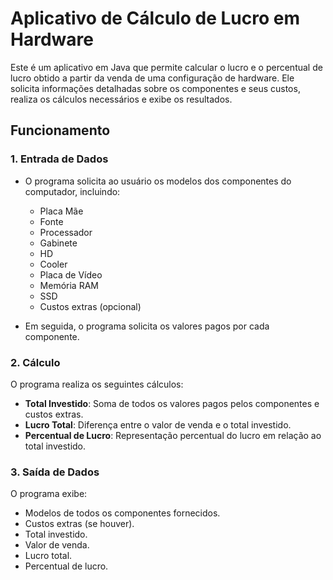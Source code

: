 # Aplicativo de Cálculo de Lucro em Hardware

Este é um aplicativo em Java que permite calcular o lucro e o percentual de lucro obtido a partir da venda de uma configuração de hardware. Ele solicita informações detalhadas sobre os componentes e seus custos, realiza os cálculos necessários e exibe os resultados.

## Funcionamento

### 1. Entrada de Dados
- O programa solicita ao usuário os modelos dos componentes do computador, incluindo:
  - Placa Mãe
  - Fonte
  - Processador
  - Gabinete
  - HD
  - Cooler
  - Placa de Vídeo
  - Memória RAM
  - SSD
  - Custos extras (opcional)

- Em seguida, o programa solicita os valores pagos por cada componente.

### 2. Cálculo
O programa realiza os seguintes cálculos:
- **Total Investido**: Soma de todos os valores pagos pelos componentes e custos extras.
- **Lucro Total**: Diferença entre o valor de venda e o total investido.
- **Percentual de Lucro**: Representação percentual do lucro em relação ao total investido.

### 3. Saída de Dados
O programa exibe:
- Modelos de todos os componentes fornecidos.
- Custos extras (se houver).
- Total investido.
- Valor de venda.
- Lucro total.
- Percentual de lucro.